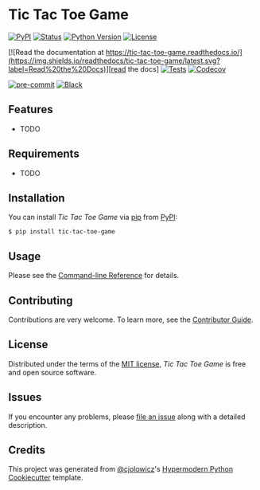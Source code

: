 # Tic Tac Toe Game

[![PyPI](https://img.shields.io/pypi/v/tic-tac-toe-game.svg)][pypi status]
[![Status](https://img.shields.io/pypi/status/tic-tac-toe-game.svg)][pypi status]
[![Python Version](https://img.shields.io/pypi/pyversions/tic-tac-toe-game)][pypi status]
[![License](https://img.shields.io/pypi/l/tic-tac-toe-game)][license]

[![Read the documentation at https://tic-tac-toe-game.readthedocs.io/](https://img.shields.io/readthedocs/tic-tac-toe-game/latest.svg?label=Read%20the%20Docs)][read the docs]
[![Tests](https://github.com/alexistli/tic-tac-toe-game/workflows/Tests/badge.svg)][tests]
[![Codecov](https://codecov.io/gh/alexistli/tic-tac-toe-game/branch/main/graph/badge.svg)][codecov]

[![pre-commit](https://img.shields.io/badge/pre--commit-enabled-brightgreen?logo=pre-commit&logoColor=white)][pre-commit]
[![Black](https://img.shields.io/badge/code%20style-black-000000.svg)][black]

[pypi status]: https://pypi.org/project/tic-tac-toe-game/
[read the docs]: https://tic-tac-toe-game.readthedocs.io/
[tests]: https://github.com/alexistli/tic-tac-toe-game/actions?workflow=Tests
[codecov]: https://app.codecov.io/gh/alexistli/tic-tac-toe-game
[pre-commit]: https://github.com/pre-commit/pre-commit
[black]: https://github.com/psf/black

## Features

- TODO

## Requirements

- TODO

## Installation

You can install _Tic Tac Toe Game_ via [pip] from [PyPI]:

```console
$ pip install tic-tac-toe-game
```

## Usage

Please see the [Command-line Reference] for details.

## Contributing

Contributions are very welcome.
To learn more, see the [Contributor Guide].

## License

Distributed under the terms of the [MIT license][license],
_Tic Tac Toe Game_ is free and open source software.

## Issues

If you encounter any problems,
please [file an issue] along with a detailed description.

## Credits

This project was generated from [@cjolowicz]'s [Hypermodern Python Cookiecutter] template.

[@cjolowicz]: https://github.com/cjolowicz
[pypi]: https://pypi.org/
[hypermodern python cookiecutter]: https://github.com/cjolowicz/cookiecutter-hypermodern-python
[file an issue]: https://github.com/alexistli/tic-tac-toe-game/issues
[pip]: https://pip.pypa.io/

<!-- github-only -->

[license]: https://github.com/alexistli/tic-tac-toe-game/blob/main/LICENSE
[contributor guide]: https://github.com/alexistli/tic-tac-toe-game/blob/main/CONTRIBUTING.md
[command-line reference]: https://tic-tac-toe-game.readthedocs.io/en/latest/usage.html
